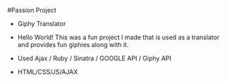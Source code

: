 #Passion Project
- Giphy Translator


- Hello World! This was a fun project I made that is used as a translator and provides fun giphies along with it.

- Used Ajax / Ruby / Sinatra / GOOGLE API / Giphy API 
- HTML/CSS/JS/AJAX
